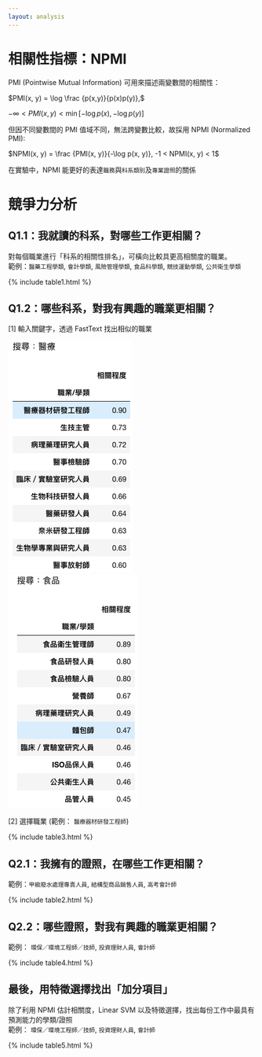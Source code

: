 ```yaml
---
layout: analysis
---
```


# 相關性指標：NPMI
PMI (Pointwise Mutual Information) 可用來描述兩變數間的相關性：

$PMI(x, y) = \log \frac {p(x,y)}{p(x)p(y)},$  

$-\infty < PMI(x, y) < \min[-\log p(x), -\log p(y)]$ 

但因不同變數間的 PMI 值域不同，無法跨變數比較，故採用 NPMI (Normalized PMI):

$NPMI(x, y) = \frac {PMI(x, y)}{-\log p(x, y)}, -1 < NPMI(x, y) < 1$  

在實驗中，NPMI 能更好的表達`職務`與`科系類別`及`專業證照`的關係

# 競爭力分析
## Q1.1：我就讀的科系，對哪些工作更相關？
對每個職業進行「科系的相關性排名」，可橫向比較具更高相關度的職業。  
範例：`醫藥工程學類`, `會計學類`, `風險管理學類`, `食品科學類`, `競技運動學類`, `公共衛生學類`

{% include table1.html %}

## Q1.2：哪些科系，對我有興趣的職業更相關？
[1] 輸入關鍵字，透過 FastText 找出相似的職業

  ![醫療](/data/fasttext_1.png)
  ![食品](/data/fasttext_2.png)

[2] 選擇職業 (範例： `醫療器材研發工程師`)

{% include table3.html %}

## Q2.1：我擁有的證照，在哪些工作更相關？  
範例：`甲級廢水處理專責人員`, `結構型商品銷售人員`, `高考會計師`

{% include table2.html %}

## Q2.2：哪些證照，對我有興趣的職業更相關？
範例： `環保／環境工程師／技師`, `投資理財人員`, `會計師`

{% include table4.html %}

## 最後，用特徵選擇找出「加分項目」
除了利用 NPMI 估計相關度，Linear SVM 以及特徵選擇，找出每份工作中最具有預測能力的學類/證照  
範例： `環保／環境工程師／技師`, `投資理財人員`, `會計師`

{% include table5.html %}
